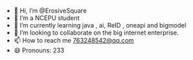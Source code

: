 - 👋 Hi, I’m @ErosiveSquare
- 👀 I’m a NCEPU student
- 🌱 I’m currently learning java , ai, ReID , oneapi and bigmodel
- 💞️ I’m looking to collaborate on the big internet enterprise.
- 📫 How to reach me 763248542@qq.com
- 😄 Pronouns: 233
